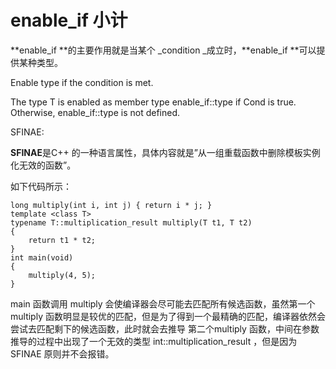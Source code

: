 # enable\_if 小计

**enable\_if **的主要作用就是当某个 _condition _成立时，**enable\_if **可以提供某种类型。

Enable type if the condition is met.

The type T is enabled as member type enable\_if::type if Cond is true. Otherwise, enable\_if::type is not defined.

SFINAE:

**SFINAE**是C++ 的一种语言属性，具体内容就是”从一组重载函数中删除模板实例化无效的函数”。

如下代码所示：

```
long multiply(int i, int j) { return i * j; }
template <class T> 
typename T::multiplication_result multiply(T t1, T t2)
{
    return t1 * t2;
}
int main(void)
{
    multiply(4, 5);
}
```

main 函数调用 multiply 会使编译器会尽可能去匹配所有候选函数，虽然第一个 multiply 函数明显是较优的匹配，但是为了得到一个最精确的匹配，编译器依然会尝试去匹配剩下的候选函数，此时就会去推导 第二个multiply 函数，中间在参数推导的过程中出现了一个无效的类型 int::multiplication\_result ，但是因为 SFINAE 原则并不会报错。

